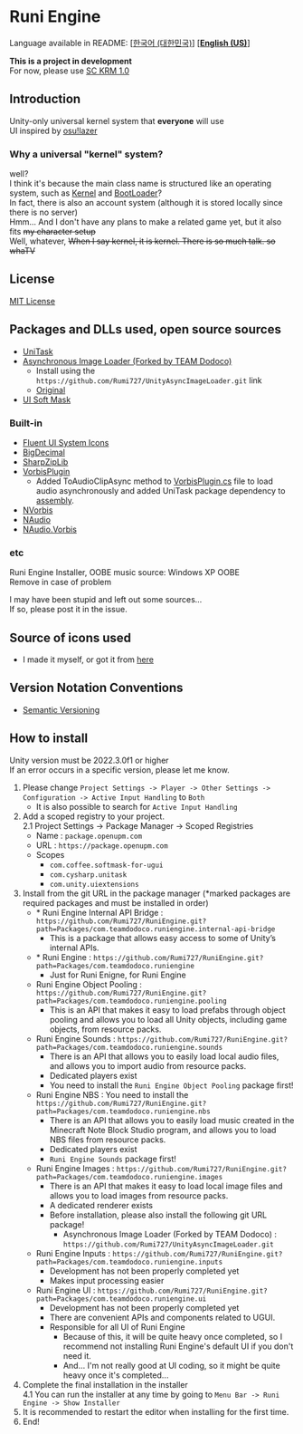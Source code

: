 # Runi Engine

Language available in README: \[[한국어 (대한민국)](README.md)\] \[[**English (US)**](README-EN.md)\]  

**This is a project in development**\
For now, please use [SC KRM 1.0](https://github.com/SimsimhanChobo/SC-KRM-1.0/)

## Introduction

Unity-only universal kernel system that **everyone** will use\
UI inspired by [osu!lazer](https://github.com/ppy/osu)

### Why a universal "kernel" system?

[Kernel]: Packages/com.teamdodoco.runiengine/Runtime/Kernel.cs
[BootLoader]: Packages/com.teamdodoco.runiengine/Runtime/Booting/BootLoader.cs

well?\
I think it's because the main class name is structured like an operating system, such as [Kernel] and [BootLoader]?\
In fact, there is also an account system (although it is stored locally since there is no server)\
Hmm... And I don't have any plans to make a related game yet, but it also fits ~~my character setup~~\
Well, whatever, ~~When I say kernel, it is kernel. There is so much talk. so whaTV~~

## License

[MIT License](https://opensource.org/licenses/MIT)

## Packages and DLLs used, open source sources

- [UniTask](https://github.com/Cysharp/UniTask)
- [Asynchronous Image Loader (Forked by TEAM Dodoco)](https://github.com/Rumi727/UnityAsyncImageLoader)
  - Install using the ``https://github.com/Rumi727/UnityAsyncImageLoader.git`` link
  - [Original](https://github.com/Looooong/UnityAsyncImageLoader)
- [UI Soft Mask](https://github.com/mob-sakai/SoftMaskForUGUI)

### Built-in

- [Fluent UI System Icons](https://github.com/microsoft/fluentui-system-icons)
- [BigDecimal](https://github.com/AdamWhiteHat/BigDecimal)
- [SharpZipLib](https://github.com/icsharpcode/SharpZipLib)
- [VorbisPlugin](https://github.com/gindemit/unity-project-vorbis)
  - Added ToAudioClipAsync method to [VorbisPlugin.cs](Packages/com.teamdodoco.runiengine/Packages/VorbisPlugin/Impl/src/VorbisPlugin.cs) file to load audio asynchronously and added UniTask package dependency to [assembly](Packages/com.teamdodoco.runiengine/Packages/VorbisPlugin/Impl/VorbisPluginImpl.asmdef).
- [NVorbis](https://github.com/NVorbis/NVorbis)
- [NAudio](https://github.com/naudio/NAudio)
- [NAudio.Vorbis](https://github.com/naudio/Vorbis)

### etc

 Runi Engine Installer, OOBE music source: Windows XP OOBE\
 Remove in case of problem

I may have been stupid and left out some sources...\
If so, please post it in the issue.

## Source of icons used

- I made it myself, or got it from [here](https://github.com/microsoft/fluentui-system-icons)

## Version Notation Conventions

- [Semantic Versioning](https://semver.org/)

## How to install

Unity version must be 2022.3.0f1 or higher\
If an error occurs in a specific version, please let me know.

1. Please change ``Project Settings -> Player -> Other Settings -> Configuration -> Active Input Handling`` to ``Both``
    - It is also possible to search for ``Active Input Handling``
2. Add a scoped registry to your project.\
  2.1 Project Settings -> Package Manager -> Scoped Registries
    - Name : ``package.openupm.com``
    - URL : ``https://package.openupm.com``
    - Scopes
      - ``com.coffee.softmask-for-ugui``
      - ``com.cysharp.unitask``
      - ``com.unity.uiextensions``
3. Install from the git URL in the package manager (*marked packages are required packages and must be installed in order)
    - \* Runi Engine Internal API Bridge : `https://github.com/Rumi727/RuniEngine.git?path=Packages/com.teamdodoco.runiengine.internal-api-bridge`
      - This is a package that allows easy access to some of Unity’s internal APIs.
    - \* Runi Engine :  `https://github.com/Rumi727/RuniEngine.git?path=Packages/com.teamdodoco.runiengine`
      - Just for Runi Enigne, for Runi Engine
    - Runi Engine Object Pooling : `https://github.com/Rumi727/RuniEngine.git?path=Packages/com.teamdodoco.runiengine.pooling`
      - This is an API that makes it easy to load prefabs through object pooling and allows you to load all Unity objects, including game objects, from resource packs.
    - Runi Engine Sounds : `https://github.com/Rumi727/RuniEngine.git?path=Packages/com.teamdodoco.runiengine.sounds`
      - There is an API that allows you to easily load local audio files, and allows you to import audio from resource packs.
      - Dedicated players exist
      - You need to install the `Runi Engine Object Pooling` package first!
    - Runi Engine NBS : You need to install the `https://github.com/Rumi727/RuniEngine.git?path=Packages/com.teamdodoco.runiengine.nbs`
      - There is an API that allows you to easily load music created in the Minecraft Note Block Studio program, and allows you to load NBS files from resource packs.
      - Dedicated players exist
      - `Runi Engine Sounds` package first!
    - Runi Engine Images : `https://github.com/Rumi727/RuniEngine.git?path=Packages/com.teamdodoco.runiengine.images`
      - There is an API that makes it easy to load local image files and allows you to load images from resource packs.
      - A dedicated renderer exists
      - Before installation, please also install the following git URL package!
        - Asynchronous Image Loader (Forked by TEAM Dodoco) : `https://github.com/Rumi727/UnityAsyncImageLoader.git`
    - Runi Engine Inputs : `https://github.com/Rumi727/RuniEngine.git?path=Packages/com.teamdodoco.runiengine.inputs`
      - Development has not been properly completed yet
      - Makes input processing easier
    - Runi Engine UI : `https://github.com/Rumi727/RuniEngine.git?path=Packages/com.teamdodoco.runiengine.ui`
      - Development has not been properly completed yet
      - There are convenient APIs and components related to UGUI.
      - Responsible for all UI of Runi Engine
        - Because of this, it will be quite heavy once completed, so I recommend not installing Runi Engine's default UI if you don't need it.
        - And... I'm not really good at UI coding, so it might be quite heavy once it's completed...
4. Complete the final installation in the installer\
  4.1 You can run the installer at any time by going to ``Menu Bar -> Runi Engine -> Show Installer``
5. It is recommended to restart the editor when installing for the first time.
6. End!
